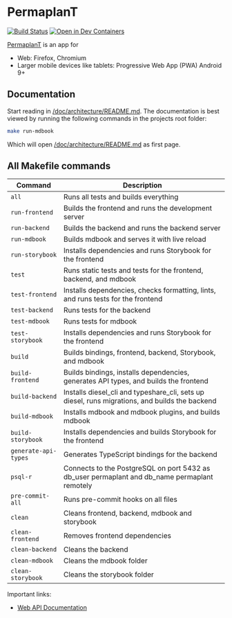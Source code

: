 # PermaplanT

[![Build Status](https://build.libelektra.org/job/PermaPlanT-Folder/job/PermaplanT/job/master/lastBuild/badge/icon)](https://build.libelektra.org/job/PermaPlanT-Folder/job/PermaplanT/job/master/lastBuild/)
[![Open in Dev Containers](https://img.shields.io/static/v1?label=Dev%20Containers&message=Open&color=blue&logo=visualstudiocode)](https://vscode.dev/redirect?url=vscode://ms-vscode-remote.remote-containers/cloneInVolume?url=https://github.com/ElektraInitiative/PermaplanT)

[PermaplanT](https://www.permaplant.net) is an app for

- Web: Firefox, Chromium
- Larger mobile devices like tablets: Progressive Web App (PWA) Android 9+

## Documentation

Start reading in [/doc/architecture/README.md](/doc/architecture/README.md).
The documentation is best viewed by running the following commands in the projects root folder:

```sh
make run-mdbook
```

Which will open [/doc/architecture/README.md](/doc/architecture/README.md) as first page.

## All Makefile commands

| Command              | Description                                                                                    |
| -------------------- | ---------------------------------------------------------------------------------------------- |
| `all`                | Runs all tests and builds everything                                                           |
| `run-frontend`       | Builds the frontend and runs the development server                                            |
| `run-backend`        | Builds the backend and runs the backend server                                                 |
| `run-mdbook`         | Builds mdbook and serves it with live reload                                                   |
| `run-storybook`      | Installs dependencies and runs Storybook for the frontend                                      |
| `test`               | Runs static tests and tests for the frontend, backend, and mdbook                              |
| `test-frontend`      | Installs dependencies, checks formatting, lints, and runs tests for the frontend               |
| `test-backend`       | Runs tests for the backend                                                                     |
| `test-mdbook`        | Runs tests for mdbook                                                                          |
| `test-storybook`     | Installs dependencies and runs Storybook for the frontend                                      |
| `build`              | Builds bindings, frontend, backend, Storybook, and mdbook                                      |
| `build-frontend`     | Builds bindings, installs dependencies, generates API types, and builds the frontend           |
| `build-backend`      | Installs diesel_cli and typeshare_cli, sets up diesel, runs migrations, and builds the backend |
| `build-mdbook`       | Installs mdbook and mdbook plugins, and builds mdbook                                          |
| `build-storybook`    | Installs dependencies and builds Storybook for the frontend                                    |
| `generate-api-types` | Generates TypeScript bindings for the backend                                                  |
| `psql-r`             | Connects to the PostgreSQL on port 5432 as db_user permaplant and db_name permaplant remotely  |
| `pre-commit-all`     | Runs pre-commit hooks on all files                                                             |
| `clean`              | Cleans frontend, backend, mdbook and storybook                                                 |
| `clean-frontend`     | Removes frontend dependencies                                                                  |
| `clean-backend`      | Cleans the backend                                                                             |
| `clean-mdbook`       | Cleans the mdbook folder                                                                       |
| `clean-storybook`    | Cleans the storybook folder                                                                    |

Important links:

- [Web API Documentation](https://www.permaplant.net/doc/api/swagger/ui/)
